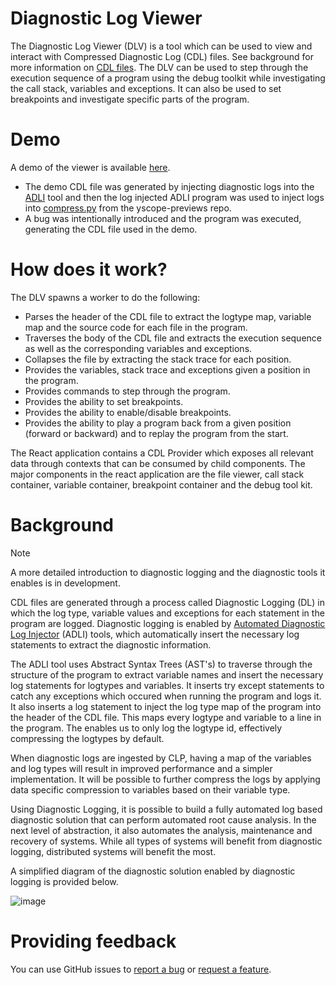 # Diagnostic Log Viewer

The Diagnostic Log Viewer (DLV) is a tool which can be used to view and interact with Compressed Diagnostic Log (CDL) files. See background for more information on [CDL files](#Background). The DLV can be used to step through the execution sequence of a program using the debug toolkit while investigating the call stack, variables and exceptions. It can also be used to set breakpoints and investigate specific parts of the program.

# Demo 

A demo of the viewer is available [here][huffman-error].
* The demo CDL file was generated by injecting diagnostic logs into the [ADLI][adli-url] tool and then the log injected ADLI program was used to inject logs into [compress.py][yscope-previews] from the yscope-previews repo.
* A bug was intentionally introduced and the program was executed, generating the CDL file used in the demo.

# How does it work? 

The DLV spawns a worker to do the following: 

* Parses the header of the CDL file to extract the logtype map, variable map and the source code for each file in the program. 
* Traverses the body of the CDL file and extracts the execution sequence as well as the corresponding variables and exceptions.
* Collapses the file by extracting the stack trace for each position.
* Provides the variables, stack trace and exceptions given a position in the program. 
* Provides commands to step through the program.
* Provides the ability to set breakpoints.
* Provides the ability to enable/disable breakpoints.
* Provides the ability to play a program back from a given position (forward or backward) and to replay the program from the start.

The React application contains a CDL Provider which exposes all relevant data through contexts that can be consumed by child components. The major components in the react application are the file viewer, call stack container, variable container, breakpoint container and the debug tool kit.

# Background

> [!NOTE]  
> A more detailed introduction to diagnostic logging and the diagnostic tools it enables is in development.

CDL files are generated through a process called Diagnostic Logging (DL) in which the log type, variable values and exceptions for each statement in the program are logged. Diagnostic logging is enabled by [Automated Diagnostic Log Injector][adli-url] (ADLI) tools, which automatically insert the necessary log statements to extract the diagnostic information.

The ADLI tool uses Abstract Syntax Trees (AST's) to traverse through the structure of the program to extract variable names and insert the necessary log statements for logtypes and variables. It inserts try except statements to catch any exceptions which occured when running the program and logs it. It also inserts a log statement to inject the log type map of the program into the header of the CDL file. This maps every logtype and variable to a line in the program. The enables us to only log the logtype id, effectively compressing the logtypes by default.

When diagnostic logs are ingested by CLP, having a map of the variables and log types will result in improved performance and a simpler implementation. It will be possible to further compress the logs by applying data specific compression to variables based on their variable type.

Using Diagnostic Logging, it is possible to build a fully automated log based diagnostic solution that can perform automated root cause analysis. In the next level of abstraction, it also automates the analysis, maintenance and recovery of systems. While all types of systems will benefit from diagnostic logging, distributed systems will benefit the most.

A simplified diagram of the diagnostic solution enabled by diagnostic logging is provided below.

![image](https://github.com/user-attachments/assets/429c667b-3b51-4171-becf-9bf946d0579f)

# Providing feedback

You can use GitHub issues to [report a bug][bug-report] or [request a feature][feature-req].




[bug-report]: https://github.com/vishalpalaniappan/diagnostic-log-viewer/issues
[feature-req]: https://github.com/vishalpalaniappan/diagnostic-log-viewer/issues
[yscope-previews]: https://github.com/y-scope/yscope-previews/blob/main/clp-s-s3/scripts/compress.py
[demo-url]: https://vishalpalaniappan.github.io/diagnostic-log-viewer/?filePath=https://diagnostic-logs-sample.s3.us-east-2.amazonaws.com/compress.cdl
[adli-url]: https://github.com/vishalpalaniappan/asp-adli-python
[huffman-error]: https://vishalpalaniappan.github.io/diagnostic-log-viewer/?filePath=https://diagnostic-logs-sample.s3.us-east-2.amazonaws.com/72689f79-e757-4f33-b293-cf8e9e928dc8.clp.zst
[adli-error]: https://vishalpalaniappan.github.io/diagnostic-log-viewer/?filePath=https://diagnostic-logs-sample.s3.us-east-2.amazonaws.com/adli_error_1.clp.zst
